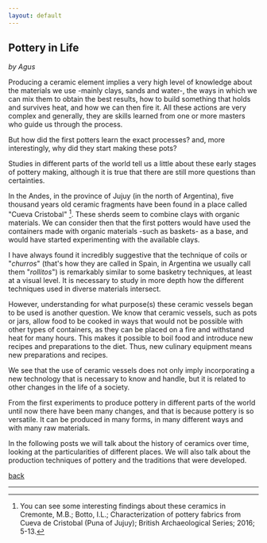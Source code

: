 ```yaml
---
layout: default
---
```


## Pottery in Life

_by Agus_

Producing a ceramic element implies a very high level of knowledge about the materials we use -mainly clays, sands and water-, the ways in which we can mix them to obtain the best results, how to build something that holds and survives heat, and how we can then fire it. All these actions are very complex and generally, they are skills learned from one or more masters who guide us through the process. 

But how did the first potters learn the exact processes? and, more interestingly, why did they start making these pots? 

Studies in different parts of the world tell us a little about these early stages of pottery making, although it is true that there are still more questions than certainties.

In the Andes, in the province of Jujuy (in the north of Argentina), five thousand years old ceramic fragments have been found in a place called "Cueva Cristobal" [^1]. These sherds seem to combine clays with organic materials. We can consider then that the first potters would have used the containers made with organic materials -such as baskets- as a base, and would have started experimenting with the available clays. 

I have always found it incredibly suggestive that the technique of coils or "*churros*" (that's how they are called in Spain, in Argentina we usually call them "*rollitos*") is remarkably similar to some basketry techniques, at least at a visual level. It is necessary to study in more depth how the different techniques used in diverse materials intersect.

However, understanding for what purpose(s) these ceramic vessels began to be used is another question. We know that ceramic vessels, such as pots or jars, allow food to be cooked in ways that would not be possible with other types of containers, as they can be placed on a fire and withstand heat for many hours. This makes it possible to boil food and introduce new recipes and preparations to the diet. Thus, new culinary equipment means new preparations and recipes.

We see that the use of ceramic vessels does not only imply incorporating a new technology that is necessary to know and handle, but it is related to other changes in the life of a society.

From the first experiments to produce pottery in different parts of the world until now there have been many changes, and that is because pottery is so versatile. It can be produced in many forms, in many different ways and with many raw materials. 

In the following posts we will talk about the history of ceramics over time, looking at the particularities of different places. We will also talk about the production techniques of pottery and the traditions that were developed. 

 [back](./index.md)
 
---

[^1]: You can see some interesting findings about these ceramics in Cremonte, M.B.; Botto, I.L.; Characterization of pottery fabrics from Cueva de Cristobal (Puna of Jujuy); British Archaeological Series; 2016; 5-13.
 

